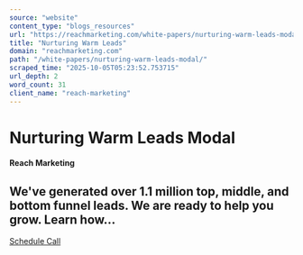 ```yaml
---
source: "website"
content_type: "blogs_resources"
url: "https://reachmarketing.com/white-papers/nurturing-warm-leads-modal/"
title: "Nurturing Warm Leads"
domain: "reachmarketing.com"
path: "/white-papers/nurturing-warm-leads-modal/"
scraped_time: "2025-10-05T05:23:52.753715"
url_depth: 2
word_count: 31
client_name: "reach-marketing"
---
```


# Nurturing Warm Leads Modal

#### Reach Marketing

## We've generated over 1.1 million top, middle, and bottom funnel leads. We are ready to help you grow. Learn how...

[Schedule Call](https://calendly.com/wayne-nagrowski)